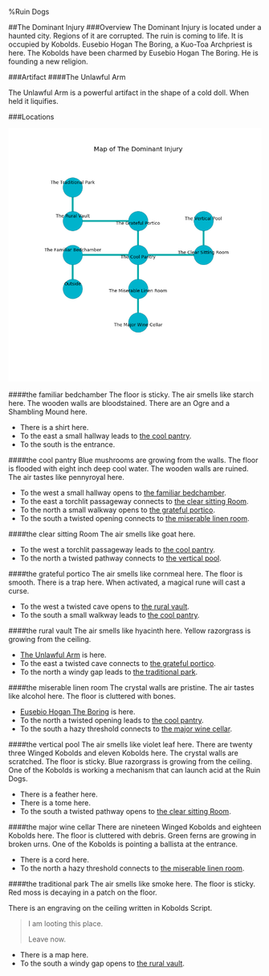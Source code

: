%Ruin Dogs

##The Dominant Injury
###Overview
The Dominant Injury is located under a haunted city. Regions of it are corrupted. The ruin is coming to life. It is occupied by Kobolds. <a name="Eusebio-Hogan-The-Boring"></a>Eusebio Hogan The Boring, a Kuo-Toa Archpriest is here. The Kobolds have been charmed by Eusebio Hogan The Boring. He  is founding a new religion. 



###Artifact
####<a name="The-Unlawful-Arm"></a>The Unlawful Arm


The Unlawful Arm is a powerful artifact in the shape of a cold doll. When held it liquifies. 





###Locations


![](../v2/images/The-Dominant-Injury.png)

####<a name="the-familiar-bedchamber"></a>the familiar bedchamber
The floor is sticky. The air smells like starch here. The wooden walls are bloodstained. There are an Ogre and a Shambling Mound here. 



* There is a shirt here.
* To the east a small hallway leads to [the cool pantry](#the-cool-pantry).
* To the south is the entrance.


####<a name="the-cool-pantry"></a>the cool pantry
Blue mushrooms are growing from the walls. The floor is flooded with eight inch deep cool water. The wooden walls are ruined. The air tastes like pennyroyal here. 



* To the west a small hallway opens to [the familiar bedchamber](#the-familiar-bedchamber).
* To the east a torchlit passageway connects to [the clear sitting Room](#the-clear-sitting-Room).
* To the north a small walkway opens to [the grateful portico](#the-grateful-portico).
* To the south a twisted opening connects to [the miserable linen room](#the-miserable-linen-room).


####<a name="the-clear-sitting-Room"></a>the clear sitting Room
The air smells like goat here. 



* To the west a torchlit passageway leads to [the cool pantry](#the-cool-pantry).
* To the north a twisted pathway connects to [the vertical pool](#the-vertical-pool).


####<a name="the-grateful-portico"></a>the grateful portico
The air smells like cornmeal here. The floor is smooth. There is a trap here. When activated, a magical rune will cast a curse. 



* To the west a twisted cave opens to [the rural vault](#the-rural-vault).
* To the south a small walkway leads to [the cool pantry](#the-cool-pantry).


####<a name="the-rural-vault"></a>the rural vault
The air smells like hyacinth here. Yellow razorgrass is growing from the ceiling. 



* [The Unlawful Arm](#The-Unlawful-Arm) is here.
* To the east a twisted cave connects to [the grateful portico](#the-grateful-portico).
* To the north a windy gap leads to [the traditional park](#the-traditional-park).


####<a name="the-miserable-linen-room"></a>the miserable linen room
The crystal walls are pristine. The air tastes like alcohol here. The floor is cluttered with bones. 



* [Eusebio Hogan The Boring](#Eusebio-Hogan-The-Boring) is here.
* To the north a twisted opening leads to [the cool pantry](#the-cool-pantry).
* To the south a hazy threshold connects to [the major wine cellar](#the-major-wine-cellar).


####<a name="the-vertical-pool"></a>the vertical pool
The air smells like violet leaf here. There are twenty three Winged Kobolds and eleven Kobolds here. The crystal walls are scratched. The floor is sticky. Blue razorgrass is growing from the ceiling. One of the Kobolds is working a mechanism that can launch acid at the Ruin Dogs. 



* There is a feather here.
* There is a tome here.
* To the south a twisted pathway opens to [the clear sitting Room](#the-clear-sitting-Room).


####<a name="the-major-wine-cellar"></a>the major wine cellar
There are nineteen Winged Kobolds and eighteen Kobolds here. The floor is cluttered with debris. Green ferns are growing in broken urns. One of the Kobolds is pointing a ballista at the entrance. 



* There is a cord here.
* To the north a hazy threshold connects to [the miserable linen room](#the-miserable-linen-room).


####<a name="the-traditional-park"></a>the traditional park
The air smells like smoke here. The floor is sticky. Red moss is decaying in a patch on the floor. 

There is an engraving on the ceiling written in Kobolds Script. 

> I am looting this place.
>
> Leave now.
>


* There is a map here.
* To the south a windy gap opens to [the rural vault](#the-rural-vault).


